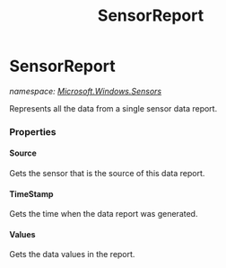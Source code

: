 ﻿---
title: SensorReport
---

# SensorReport
_namespace: [Microsoft.Windows.Sensors](N-Microsoft.Windows.Sensors.html)_

Represents all the data from a single sensor data report.



### Properties

#### Source
Gets the sensor that is the source of this data report.
#### TimeStamp
Gets the time when the data report was generated.
#### Values
Gets the data values in the report.

